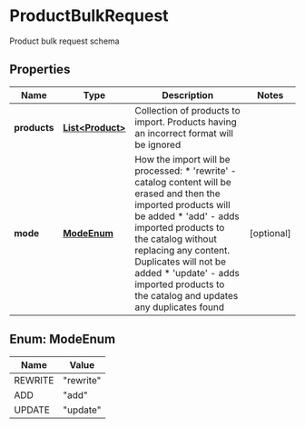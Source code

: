 

# ProductBulkRequest

Product bulk request schema

## Properties

| Name | Type | Description | Notes |
|------------ | ------------- | ------------- | -------------|
|**products** | [**List&lt;Product&gt;**](Product.md) | Collection of products to import. Products having an incorrect format will be ignored |  |
|**mode** | [**ModeEnum**](#ModeEnum) | How the import will be processed:  *                      &#39;rewrite&#39; - catalog content will be erased and then the imported products will be added  *                      &#39;add&#39; - adds imported products to the catalog without replacing any content. Duplicates will                         not be added  *                      &#39;update&#39; - adds imported products to the catalog and updates any duplicates found |  [optional] |



## Enum: ModeEnum

| Name | Value |
|---- | -----|
| REWRITE | &quot;rewrite&quot; |
| ADD | &quot;add&quot; |
| UPDATE | &quot;update&quot; |



